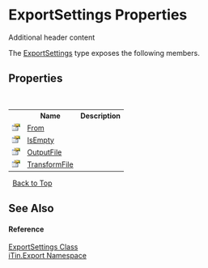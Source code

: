 # ExportSettings Properties
Additional header content 

The <a href="d8d655e9-5d05-0438-ab78-0c8d4761dd06">ExportSettings</a> type exposes the following members.


## Properties
&nbsp;<table><tr><th></th><th>Name</th><th>Description</th></tr><tr><td>![Public property](media/pubproperty.gif "Public property")</td><td><a href="dd2e4c60-b86a-4aa8-13f8-b524e15fb5a6">From</a></td><td /></tr><tr><td>![Public property](media/pubproperty.gif "Public property")</td><td><a href="8fc32461-6ada-507b-75a2-5757137af922">IsEmpty</a></td><td /></tr><tr><td>![Public property](media/pubproperty.gif "Public property")</td><td><a href="518cd985-d604-f3bb-ad3c-1ef6c3dd8187">OutputFile</a></td><td /></tr><tr><td>![Public property](media/pubproperty.gif "Public property")</td><td><a href="156147ee-103b-2f01-2571-95a846fb78b8">TransformFile</a></td><td /></tr></table>&nbsp;
<a href="#exportsettings-properties">Back to Top</a>

## See Also


#### Reference
<a href="d8d655e9-5d05-0438-ab78-0c8d4761dd06">ExportSettings Class</a><br /><a href="3fffd16d-e8dd-a992-537b-8b7ec294fc13">iTin.Export Namespace</a><br />